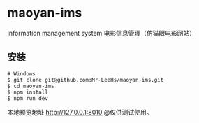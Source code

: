 # maoyan-ims
Information management system 电影信息管理（仿猫眼电影网站）

## 安装
    # Windows
    $ git clone git@github.com:Mr-LeeHs/maoyan-ims.git
    $ cd maoyan-ims
    $ npm install
    $ npm run dev

本地预览地址 http://127.0.0.1:8010 @仅供测试使用。
